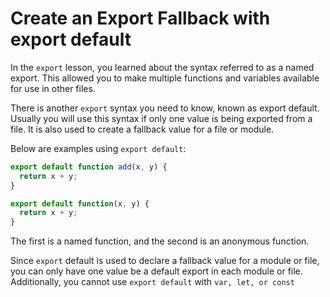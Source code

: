 # Create an Export Fallback with export default
In the ```export``` lesson, you learned about the syntax referred to as a named export. This allowed you to make multiple functions and variables available for use in other files.

There is another ```export``` syntax you need to know, known as export default. Usually you will use this syntax if only one value is being exported from a file. It is also used to create a fallback value for a file or module.

Below are examples using ```export default```:
```javascript
export default function add(x, y) {
  return x + y;
}

export default function(x, y) {
  return x + y;
}
```
The first is a named function, and the second is an anonymous function.

Since ```export``` default is used to declare a fallback value for a module or file, you can only have one value be a default export in each module or file. Additionally, you cannot use ```export default``` with ```var, let, or const```
